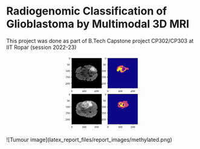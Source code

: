 # Radiogenomic Classification of Glioblastoma by Multimodal 3D MRI

This project was done as part of B.Tech Capstone project CP302/CP303 at IIT Ropar (session 2022-23)

<p align="center">
    <img width="200" src="latex_report_files/report_images/methylated.png">
</p>
![Tumour image](latex_report_files/report_images/methylated.png)


